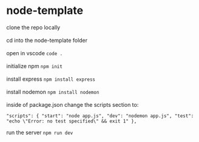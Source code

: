 # node-template

clone the repo locally\
\
cd into the node-template folder\
\
open in vscode      ```code .```\
\
initialize npm      ```npm init```\
\
install express     ```npm install express```\
\
install nodemon     ```npm install nodemon```\
\
inside of package.json change the scripts section to:

`"scripts": {
    "start": "node app.js",
    "dev": "nodemon app.js",
    "test": "echo \"Error: no test specified\" && exit 1"
},`

run the server      ```npm run dev```
